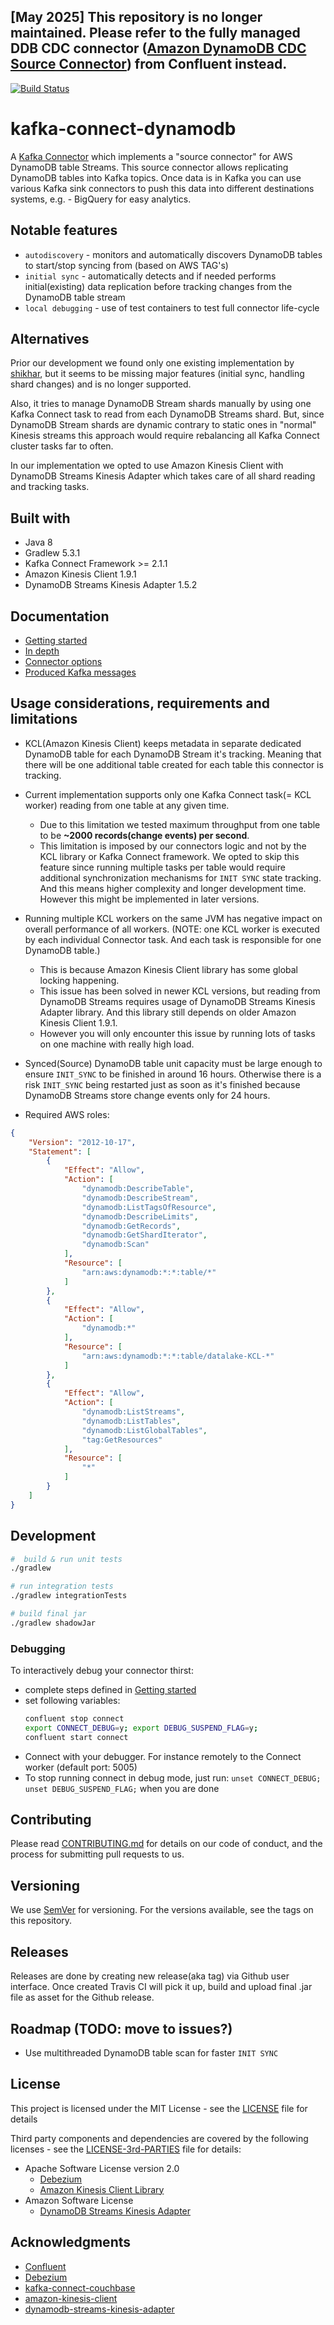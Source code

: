 ## [May 2025] This repository is no longer maintained. Please refer to the fully managed DDB CDC connector ([Amazon DynamoDB CDC Source Connector](https://www.confluent.io/hub/confluentinc/DynamoDbCdcSource)) from Confluent instead.

[![Build Status](https://travis-ci.com/trustpilot/datalake-kafka-connect-dynamodb.svg?token=fhWdHVx5wocrF4axEby7&branch=master)](https://travis-ci.com/trustpilot/datalake-kafka-connect-dynamodb)

# kafka-connect-dynamodb

A [Kafka Connector](http://kafka.apache.org/documentation.html#connect) which implements a "source connector" for AWS DynamoDB table Streams. This source connector allows replicating DynamoDB tables into Kafka topics. Once data is in Kafka you can use various Kafka sink connectors to push this data into different destinations systems, e.g. - BigQuery for easy analytics.  

## Notable features
* `autodiscovery` - monitors and automatically discovers DynamoDB tables to start/stop syncing from (based on AWS  TAG's)
* `initial sync` - automatically detects and if needed performs initial(existing) data replication before tracking changes from the DynamoDB table stream
* `local debugging` - use of test containers to test full connector life-cycle  
## Alternatives 

Prior our development we found only one existing implementation by [shikhar](https://github.com/shikhar/kafka-connect-dynamodb), but it seems to be missing major features (initial sync, handling shard changes) and is no longer supported. 

Also, it tries to manage DynamoDB Stream shards manually by using one Kafka Connect task to read from each DynamoDB Streams shard. But, since DynamoDB Stream shards are dynamic contrary to static ones in "normal" Kinesis streams this approach would require rebalancing all Kafka Connect cluster tasks far to often.

In our implementation we opted to use Amazon Kinesis Client with DynamoDB Streams Kinesis Adapter which takes care of all shard reading and tracking tasks.

## Built with

* Java 8
* Gradlew 5.3.1
* Kafka Connect Framework >= 2.1.1
* Amazon Kinesis Client 1.9.1
* DynamoDB Streams Kinesis Adapter 1.5.2

## Documentation
* [Getting started](docs/getting-started.md)
* [In depth](docs/details.md)
* [Connector options](docs/options.md)
* [Produced Kafka messages](docs/data.md)

## Usage considerations, requirements and limitations

* KCL(Amazon Kinesis Client) keeps metadata in separate dedicated DynamoDB table for each DynamoDB Stream it's tracking. Meaning that there will be one additional table created for each table this connector is tracking.
  
* Current implementation supports only one Kafka Connect task(= KCL worker) reading from one table at any given time. 
  * Due to this limitation we tested maximum throughput from one table to be **~2000 records(change events) per second**.
  * This limitation is imposed by our connectors logic and not by the KCL library or Kafka Connect framework. We opted to skip this feature since running multiple tasks per table would require additional synchronization mechanisms for `INIT SYNC` state tracking. And this means higher complexity and longer development time. However this might be implemented in later versions.
  
* Running multiple KCL workers on the same JVM has negative impact on overall performance of all workers. (NOTE: one KCL worker is executed by each individual Connector task. And each task is responsible for one DynamoDB table.)
  * This is because Amazon Kinesis Client library has some global locking happening. 
  * This issue has been solved in newer KCL versions, but reading from DynamoDB Streams requires usage of DynamoDB Streams Kinesis Adapter library. And this library still depends on older Amazon Kinesis Client 1.9.1.
  * However you will only encounter this issue by running lots of tasks on one machine with really high load.

* Synced(Source) DynamoDB table unit capacity must be large enough to ensure `INIT_SYNC` to be finished in around 16 hours. Otherwise there is a risk `INIT_SYNC` being restarted just as soon as it's finished because DynamoDB Streams store change events only for 24 hours.

* Required AWS roles:
```json
{
    "Version": "2012-10-17",
    "Statement": [
        {
            "Effect": "Allow",
            "Action": [
                "dynamodb:DescribeTable",
                "dynamodb:DescribeStream",
                "dynamodb:ListTagsOfResource",
                "dynamodb:DescribeLimits",
                "dynamodb:GetRecords",
                "dynamodb:GetShardIterator", 
                "dynamodb:Scan"
            ],
            "Resource": [
                "arn:aws:dynamodb:*:*:table/*"
            ]
        },
        {
            "Effect": "Allow",
            "Action": [
                "dynamodb:*"
            ],
            "Resource": [
                "arn:aws:dynamodb:*:*:table/datalake-KCL-*"
            ]
        },
        {
            "Effect": "Allow",
            "Action": [
                "dynamodb:ListStreams",
                "dynamodb:ListTables",
                "dynamodb:ListGlobalTables",
                "tag:GetResources"
            ],
            "Resource": [
                "*"
            ]
        }
    ]
}
```


## Development

```bash
#  build & run unit tests
./gradlew

# run integration tests
./gradlew integrationTests

# build final jar
./gradlew shadowJar
```

### Debugging 

To interactively debug your connector thirst:
* complete steps defined in [Getting started](docs/getting-started.md)
* set following variables:
  ```bash
  confluent stop connect
  export CONNECT_DEBUG=y; export DEBUG_SUSPEND_FLAG=y;
  confluent start connect
  ```
* Connect with your debugger. For instance remotely to the Connect worker (default port: 5005) 
* To stop running connect in debug mode, just run: ```unset CONNECT_DEBUG; unset DEBUG_SUSPEND_FLAG;``` when you are done

## Contributing

Please read [CONTRIBUTING.md](CONTRIBUTING.md) for details on our code of conduct, and the process for submitting pull requests to us.

## Versioning

We use [SemVer](http://semver.org/) for versioning. For the versions available, see the tags on this repository.
 
## Releases

Releases are done by creating new release(aka tag) via Github user interface. Once created Travis CI will pick it up, build and upload final .jar file as asset for the Github release.

## Roadmap  (TODO: move to issues?)

* Use multithreaded DynamoDB table scan for faster `INIT SYNC`  


## License

This project is licensed under the MIT License - see the [LICENSE](LICENSE) file for details

Third party components and dependencies are covered by the following licenses - see the [LICENSE-3rd-PARTIES](LICENSE-3rd-PARTIES.md) file for details:
* Apache Software License version 2.0
   * [Debezium](https://github.com/debezium/debezium)
   * [Amazon Kinesis Client Library](https://github.com/awslabs/amazon-kinesis-client)
* Amazon Software License
  * [DynamoDB Streams Kinesis Adapter](https://github.com/awslabs/dynamodb-streams-kinesis-adapter)

## Acknowledgments

* [Confluent](https://www.confluent.io/)
* [Debezium](https://debezium.io/)
* [kafka-connect-couchbase](https://github.com/couchbase/kafka-connect-couchbase)
* [amazon-kinesis-client](https://github.com/awslabs/amazon-kinesis-client)
* [dynamodb-streams-kinesis-adapter](https://github.com/awslabs/dynamodb-streams-kinesis-adapter)
